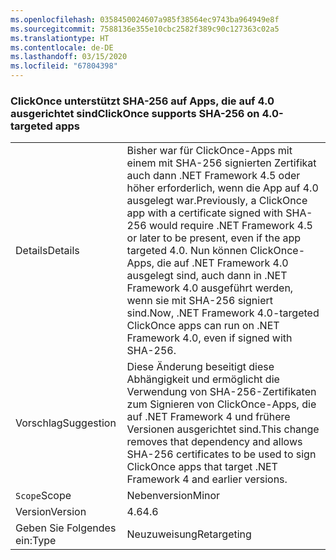 ```yaml
---
ms.openlocfilehash: 0358450024607a985f38564ec9743ba964949e8f
ms.sourcegitcommit: 7588136e355e10cbc2582f389c90c127363c02a5
ms.translationtype: HT
ms.contentlocale: de-DE
ms.lasthandoff: 03/15/2020
ms.locfileid: "67804398"
---
```

### <a name="clickonce-supports-sha-256-on-40-targeted-apps"></a><span data-ttu-id="f8c0d-101">ClickOnce unterstützt SHA-256 auf Apps, die auf 4.0 ausgerichtet sind</span><span class="sxs-lookup"><span data-stu-id="f8c0d-101">ClickOnce supports SHA-256 on 4.0-targeted apps</span></span>

|   |   |
|---|---|
|<span data-ttu-id="f8c0d-102">Details</span><span class="sxs-lookup"><span data-stu-id="f8c0d-102">Details</span></span>|<span data-ttu-id="f8c0d-103">Bisher war für ClickOnce-Apps mit einem mit SHA-256 signierten Zertifikat auch dann .NET Framework 4.5 oder höher erforderlich, wenn die App auf 4.0 ausgelegt war.</span><span class="sxs-lookup"><span data-stu-id="f8c0d-103">Previously, a ClickOnce app with a certificate signed with SHA-256 would require .NET Framework 4.5 or later to be present, even if the app targeted 4.0.</span></span> <span data-ttu-id="f8c0d-104">Nun können ClickOnce-Apps, die auf .NET Framework 4.0 ausgelegt sind, auch dann in .NET Framework 4.0 ausgeführt werden, wenn sie mit SHA-256 signiert sind.</span><span class="sxs-lookup"><span data-stu-id="f8c0d-104">Now, .NET Framework 4.0-targeted ClickOnce apps can run on .NET Framework 4.0, even if signed with SHA-256.</span></span>|
|<span data-ttu-id="f8c0d-105">Vorschlag</span><span class="sxs-lookup"><span data-stu-id="f8c0d-105">Suggestion</span></span>|<span data-ttu-id="f8c0d-106">Diese Änderung beseitigt diese Abhängigkeit und ermöglicht die Verwendung von SHA-256-Zertifikaten zum Signieren von ClickOnce-Apps, die auf .NET Framework 4 und frühere Versionen ausgerichtet sind.</span><span class="sxs-lookup"><span data-stu-id="f8c0d-106">This change removes that dependency and allows SHA-256 certificates to be used to sign ClickOnce apps that target .NET Framework 4 and earlier versions.</span></span>|
|<span data-ttu-id="f8c0d-107">`Scope`</span><span class="sxs-lookup"><span data-stu-id="f8c0d-107">Scope</span></span>|<span data-ttu-id="f8c0d-108">Nebenversion</span><span class="sxs-lookup"><span data-stu-id="f8c0d-108">Minor</span></span>|
|<span data-ttu-id="f8c0d-109">Version</span><span class="sxs-lookup"><span data-stu-id="f8c0d-109">Version</span></span>|<span data-ttu-id="f8c0d-110">4.6</span><span class="sxs-lookup"><span data-stu-id="f8c0d-110">4.6</span></span>|
|<span data-ttu-id="f8c0d-111">Geben Sie Folgendes ein:</span><span class="sxs-lookup"><span data-stu-id="f8c0d-111">Type</span></span>|<span data-ttu-id="f8c0d-112">Neuzuweisung</span><span class="sxs-lookup"><span data-stu-id="f8c0d-112">Retargeting</span></span>|
